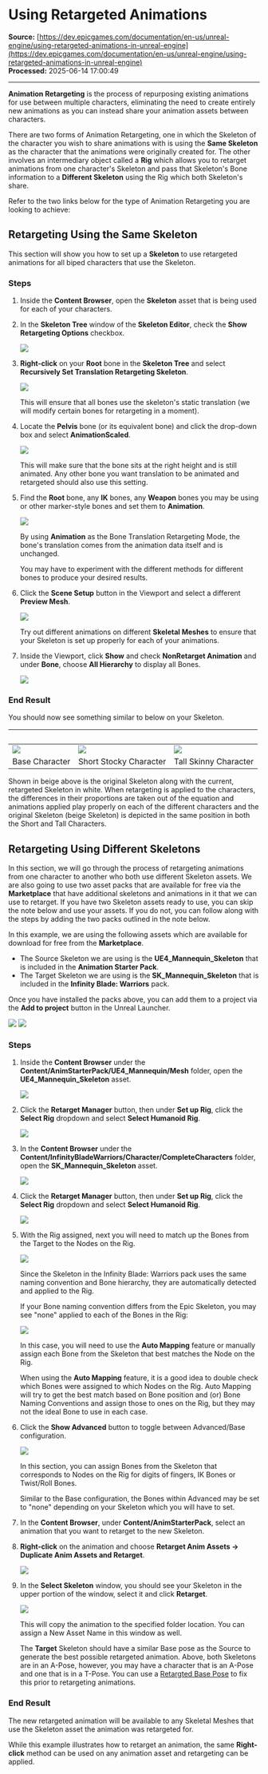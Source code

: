 # Using Retargeted Animations

**Source:** [https://dev.epicgames.com/documentation/en-us/unreal-engine/using-retargeted-animations-in-unreal-engine](https://dev.epicgames.com/documentation/en-us/unreal-engine/using-retargeted-animations-in-unreal-engine)  
**Processed:** 2025-06-14 17:00:49

---

**Animation Retargeting** is the process of repurposing existing animations for use between multiple characters, eliminating the need to create entirely new animations as you can instead share your animation assets between characters.

There are two forms of Animation Retargeting, one in which the Skeleton of the character you wish to share animations with is using the **Same Skeleton** as the character that the animations were originally created for. The other involves an intermediary object called a **Rig** which allows you to retarget animations from one character's Skeleton and pass that Skeleton's Bone information to a **Different Skeleton** using the Rig which both Skeleton's share.

Refer to the two links below for the type of Animation Retargeting you are looking to achieve:

## Retargeting Using the Same Skeleton

This section will show you how to set up a **Skeleton** to use retargeted animations for all biped characters that use the Skeleton.

### Steps

1.  Inside the **Content Browser**, open the **Skeleton** asset that is being used for each of your characters.
    
2.  In the **Skeleton Tree** window of the **Skeleton Editor**, check the **Show Retargeting Options** checkbox.
    
    ![](https://d1iv7db44yhgxn.cloudfront.net/documentation/images/e4698769-a484-481e-b64d-44b43847b93b/howto1.png)
3.  **Right-click** on your **Root** bone in the **Skeleton Tree** and select **Recursively Set Translation Retargeting Skeleton**.
    
    ![](https://d1iv7db44yhgxn.cloudfront.net/documentation/images/ccbf8300-6e70-484e-a483-96c0ca2b05aa/howto2.png)
    
    This will ensure that all bones use the skeleton's static translation (we will modify certain bones for retargeting in a moment).
    
4.  Locate the **Pelvis** bone (or its equivalent bone) and click the drop-down box and select **AnimationScaled**.
    
    ![](https://d1iv7db44yhgxn.cloudfront.net/documentation/images/b695e0c0-9ca3-4822-9010-0ee87c68ed73/howto3.png)
    
    This will make sure that the bone sits at the right height and is still animated. Any other bone you want translation to be animated and retargeted should also use this setting.
    
5.  Find the **Root** bone, any **IK** bones, any **Weapon** bones you may be using or other marker-style bones and set them to **Animation**.
    
    ![](https://d1iv7db44yhgxn.cloudfront.net/documentation/images/e917afbe-f4a9-4c29-b916-9639ed76af86/howto4.png)
    
    By using **Animation** as the Bone Translation Retargeting Mode, the bone's translation comes from the animation data itself and is unchanged.
    
    You may have to experiment with the different methods for different bones to produce your desired results.
    
6.  Click the **Scene Setup** button in the Viewport and select a different **Preview Mesh**.
    
    ![](https://d1iv7db44yhgxn.cloudfront.net/documentation/images/29f0014b-caef-4a3f-bfb2-3542cbdd9e28/howto5.png)
    
    Try out different animations on different **Skeletal Meshes** to ensure that your Skeleton is set up properly for each of your animations.
    
7.  Inside the Viewport, click **Show** and check **NonRetarget Animation** and under **Bone**, choose **All Hierarchy** to display all Bones.
    
    ![](https://d1iv7db44yhgxn.cloudfront.net/documentation/images/f8b01015-aae0-4db9-b3b8-98cfce0919b7/howto6.png)

### End Result

You should now see something similar to below on your Skeleton.

|   |   |   |
| --- | --- | --- |
| ![](https://d1iv7db44yhgxn.cloudfront.net/documentation/images/9bff04ee-7350-488b-9899-545d14dd61a1/basecharacterrunningretargetedbones.png) | ![](https://d1iv7db44yhgxn.cloudfront.net/documentation/images/4f1d3379-2040-4ff7-98a7-02a7016e7580/shortstockyrunningretargetedbones.png) | ![](https://d1iv7db44yhgxn.cloudfront.net/documentation/images/19185435-e6b0-4bbe-b193-0ca60c863608/tallskinnyrunningretargetedbones.png) |
| Base Character | Short Stocky Character | Tall Skinny Character |

Shown in beige above is the original Skeleton along with the current, retargeted Skeleton in white. When retargeting is applied to the characters, the differences in their proportions are taken out of the equation and animations applied play properly on each of the different characters and the original Skeleton (beige Skeleton) is depicted in the same position in both the Short and Tall Characters.

## Retargeting Using Different Skeletons

In this section, we will go through the process of retargeting animations from one character to another who both use different Skeleton assets. We are also going to use two asset packs that are available for free via the **Marketplace** that have additional skeletons and animations in it that we can use to retarget. If you have two Skeleton assets ready to use, you can skip the note below and use your assets. If you do not, you can follow along with the steps by adding the two packs outlined in the note below.

In this example, we are using the following assets which are available for download for free from the **Marketplace**.

-   The Source Skeleton we are using is the **UE4\_Mannequin\_Skeleton** that is included in the **Animation Starter Pack**.
-   The Target Skeleton we are using is the **SK\_Mannequin\_Skeleton** that is included in the **Infinity Blade: Warriors** pack.

Once you have installed the packs above, you can add them to a project via the **Add to project** button in the Unreal Launcher.

![](https://d1iv7db44yhgxn.cloudfront.net/documentation/images/265a847c-358e-4fd8-a1d0-4ee58a8ebe31/animstarterpack.png) ![](https://d1iv7db44yhgxn.cloudfront.net/documentation/images/342cbeff-868f-49b0-b99e-c0ffc7a8d736/infinitybladewarriors.png) 

### Steps

1.  Inside the **Content Browser** under the **Content/AnimStarterPack/UE4\_Mannequin/Mesh** folder, open the **UE4\_Mannequin\_Skeleton** asset.
    
    ![](https://d1iv7db44yhgxn.cloudfront.net/documentation/images/6b76e45a-6256-461b-9e33-1cf3e70dc628/retarget1.png)
2.  Click the **Retarget Manager** button, then under **Set up Rig**, click the **Select Rig** dropdown and select **Select Humanoid Rig**.
    
    ![](https://d1iv7db44yhgxn.cloudfront.net/documentation/images/6928ad2f-bf60-4bcb-ab9f-61aaeb76dbed/retarget2.png)
3.  In the **Content Browser** under the **Content/InfinityBladeWarriors/Character/CompleteCharacters** folder, open the **SK\_Mannequin\_Skeleton** asset.
    
    ![](https://d1iv7db44yhgxn.cloudfront.net/documentation/images/748c7f78-de6d-4132-b1c6-a2f4291e3c4b/retarget3.png)
4.  Click the **Retarget Manager** button, then under **Set up Rig**, click the **Select Rig** dropdown and select **Select Humanoid Rig**.
    
    ![](https://d1iv7db44yhgxn.cloudfront.net/documentation/images/86c85649-afbd-45bb-8f58-cc747822f07f/retarget4.png)
5.  With the Rig assigned, next you will need to match up the Bones from the Target to the Nodes on the Rig.
    
    ![](https://d1iv7db44yhgxn.cloudfront.net/documentation/images/0827bd8b-1b1a-4b9d-8941-fe4332f6e100/retarget5.png)
    
    Since the Skeleton in the Infinity Blade: Warriors pack uses the same naming convention and Bone hierarchy, they are automatically detected and applied to the Rig.
    
    If your Bone naming convention differs from the Epic Skeleton, you may see "none" applied to each of the Bones in the Rig:
    
    ![](https://d1iv7db44yhgxn.cloudfront.net/documentation/images/ed67436c-066d-45cb-a07a-627329fb0db1/retarget6.png)
    
    In this case, you will need to use the **Auto Mapping** feature or manually assign each Bone from the Skeleton that best matches the Node on the Rig.
    
    When using the **Auto Mapping** feature, it is a good idea to double check which Bones were assigned to which Nodes on the Rig. Auto Mapping will try to get the best match based on Bone position and (or) Bone Naming Conventions and assign those to ones on the Rig, but they may not the ideal Bone to use in each case.
    
6.  Click the **Show Advanced** button to toggle between Advanced/Base configuration.
    
    ![](https://d1iv7db44yhgxn.cloudfront.net/documentation/images/c88eeecc-2028-4848-9c69-f2d56c3b2c04/advancedconfig.png)
    
    In this section, you can assign Bones from the Skeleton that corresponds to Nodes on the Rig for digits of fingers, IK Bones or Twist/Roll Bones.
    
    Similar to the Base configuration, the Bones within Advanced may be set to "none" depending on your Skeleton which you will have to set.
    
7.  In the **Content Browser**, under **Content/AnimStarterPack**, select an animation that you want to retarget to the new Skeleton.
    
8.  **Right-click** on the animation and choose **Retarget Anim Assets -> Duplicate Anim Assets and Retarget**.
    
    ![](https://d1iv7db44yhgxn.cloudfront.net/documentation/images/2bd0d96c-96ce-4c3c-8885-3b5acd801f1c/retarget7.png)
9.  In the **Select Skeleton** window, you should see your Skeleton in the upper portion of the window, select it and click **Retarget**.
    
    ![](https://d1iv7db44yhgxn.cloudfront.net/documentation/images/c0707d15-e1a2-4a5f-ae84-34dfac83e9d4/retarget8.png)
    
    This will copy the animation to the specified folder location. You can assign a New Asset Name in this window as well.
    
    The **Target** Skeleton should have a similar Base pose as the Source to generate the best possible retargeted animation. Above, both Skeletons are in an A-Pose, however, you may have a character that is an A-Pose and one that is in a T-Pose. You can use a [Retargted Base Pose](/documentation/en-us/unreal-engine/retarget-manager-in-unreal-engine) to fix this prior to retargeting animations.
    

### End Result

The new retargeted animation will be available to any Skeletal Meshes that use the Skeleton asset the animation was retargeted for.

While this example illustrates how to retarget an animation, the same **Right-click** method can be used on any animation asset and retargeting can be applied.